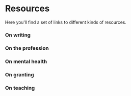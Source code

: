 # Resources
Here you'll find a set of links to different kinds of resources.

### On writing

### On the profession

### On mental health

### On granting

### On teaching
